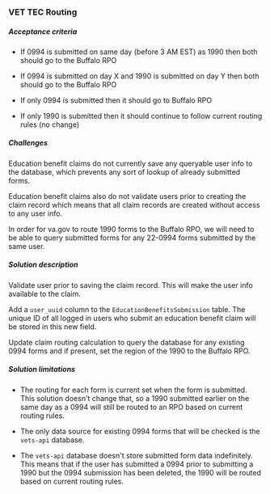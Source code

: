 ### VET TEC Routing

##### Acceptance criteria

- If 0994 is submitted on same day (before 3 AM EST) as 1990 then both should go to the Buffalo RPO

- If 0994 is submitted on day X and 1990 is submitted on day Y then both should go to the Buffalo RPO

- If only 0994 is submitted then it should go to Buffalo RPO

- If only 1990 is submitted then it should continue to follow current routing rules (no change)

##### Challenges

Education benefit claims do not currently save any queryable user info to the database, which prevents any sort of lookup of already submitted forms.

Education benefit claims also do not validate users prior to creating the claim record which means that all claim records are created without access to any user info.

In order for va.gov to route 1990 forms to the Buffalo RPO, we will need to be able to query submitted forms for any 22-0994 forms submitted by the same user.

##### Solution description

Validate user prior to saving the claim record. This will make the user info available to the claim.

Add a `user_uuid` column to the `EducationBenefitsSubmission` table. The unique ID of all logged in users who submit an education benefit claim will be stored in this new field.

Update claim routing calculation to query the database for any existing 0994 forms and if present, set the region of the 1990 to the Buffalo RPO.

##### Solution limitations

- The routing for each form is current set when the form is submitted.  This solution doesn't change that, so a 1990 submitted earlier on the same day as a 0994 will still be routed to an RPO based on current routing rules.

- The only data source for existing 0994 forms that will be checked is the `vets-api` database.

- The `vets-api` database doesn't store submitted form data indefinitely. This means that if the user has submitted a 0994 prior to submitting a 1990 but the 0994 submission has been deleted, the 1990 will be routed based on current routing rules.

